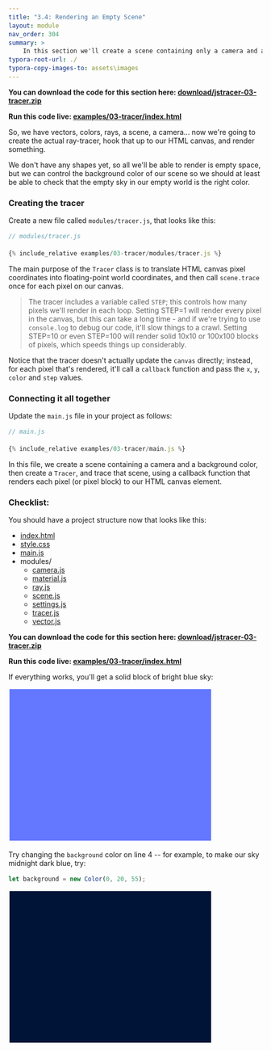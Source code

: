 ```yaml
---
title: "3.4: Rendering an Empty Scene"
layout: module
nav_order: 304
summary: >
    In this section we'll create a scene containing only a camera and a background color, and run a test render to check that everything we've got so far is working properly.
typora-root-url: ./
typora-copy-images-to: assets\images
---
```


**You can download the code for this section here: [download/jstracer-03-tracer.zip](download/jstracer-03-tracer.zip)**

**Run this code live: [examples/03-tracer/index.html](examples/03-tracer/index.html)**

So, we have vectors, colors, rays, a scene, a camera... now we're going to create the actual ray-tracer, hook that up to our HTML canvas, and render something.

We don't have any shapes yet, so all we'll be able to render is empty space, but we can control the background color of our scene so we should at least be able to check that the empty sky in our empty world is the right color.

### Creating the tracer

Create a new file called `modules/tracer.js`, that looks like this:

```javascript
// modules/tracer.js

{% include_relative examples/03-tracer/modules/tracer.js %}
```

The main purpose of the `Tracer` class is to translate HTML canvas pixel coordinates into floating-point world coordinates, and then call `scene.trace` once for each pixel on our canvas.

>  The tracer includes a variable called `STEP`; this controls how many pixels we'll render in each loop. Setting STEP=1 will render every pixel in the canvas, but this can take a long time - and if we're trying to use `console.log` to debug our code, it'll slow things to a crawl. Setting STEP=10 or even STEP=100 will render solid 10x10 or 100x100 blocks of pixels, which speeds things up considerably.

Notice that the tracer doesn't actually update the `canvas` directly; instead, for each pixel that's rendered, it'll call a `callback` function and pass the `x`, `y`, `color`  and `step` values.

### Connecting it all together

Update the `main.js` file in your project as follows:

```javascript
// main.js

{% include_relative examples/03-tracer/main.js %}
```

In this file, we create a scene containing a camera and a background color, then create a `Tracer`, and trace that scene, using a callback function that renders each pixel (or pixel block) to our HTML canvas element.

### Checklist:

You should have a project structure now that looks like this:

* [index.html](jstracer-part01/jstracer/index.html)
* [style.css](jstracer-part01/jstracer/style.css)
* [main.js](jstracer-part01/jstracer/main.js)
* modules/
  * [camera.js](jstracer-part01/jstracer/modules/camera.js)
  * [material.js](jstracer-part01/jstracer/modules/material.js)
  * [ray.js](jstracer-part01/jstracer/modules/ray.js)
  * [scene.js](jstracer-part01/jstracer/modules/scene.js)
  * [settings.js](jstracer-part01/jstracer/modules/settings.js)
  * [tracer.js](jstracer-part01/jstracer/modules/tracer.js)
  * [vector.js](jstracer-part01/jstracer/modules/vector.js)

**You can download the code for this section here: [download/jstracer-03-tracer.zip](download/jstracer-03-tracer.zip)**

**Run this code live: [examples/03-tracer/index.html](examples/03-tracer/index.html)**


If everything works, you'll get a solid block of bright blue sky:

![image-20220319152045451](assets/images/image-20220319152045451.png)

Try changing the `background` color on line 4 -- for example, to make our sky midnight dark blue, try:

```javascript
let background = new Color(0, 20, 55);
```

![image-20220319152156710](assets/images/image-20220319152156710.png)

